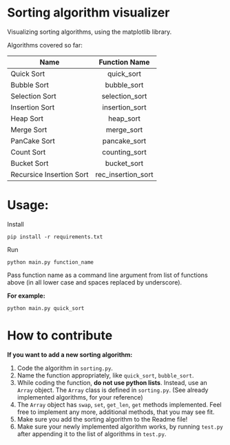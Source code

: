 # Sorting algorithm visualizer

Visualizing sorting algorithms, using the matplotlib library.

Algorithms covered so far: 

| Name | Function Name |
| - |:-: |
| Quick Sort | quick_sort |
| Bubble Sort | bubble_sort |
| Selection Sort | selection_sort |
| Insertion Sort | insertion_sort |
| Heap Sort | heap_sort |
| Merge Sort | merge_sort |
| PanCake Sort | pancake_sort |
| Count Sort | counting_sort |
| Bucket Sort | bucket_sort |
| Recursice Insertion Sort | rec_insertion_sort |

# Usage:

Install

```pip install -r requirements.txt``` 

Run

```python main.py function_name```

Pass function name as a command line argument from list of functions above
(in all lower case and spaces replaced by underscore).

**For example:** 

```python main.py quick_sort```

# How to contribute

**If you want to add a new sorting algorithm:**

1. Code the algorithm in ```sorting.py```.
2. Name the function appropriately, like ```quick_sort```, ```bubble_sort```.
3. While coding the function, **do not use python lists**. Instead, use an ```Array``` object. The ```Array``` class is defined in ```sorting.py```. (See already implemented algorithms, for your reference)
4. The ```Array``` object has ```swap```, ```set```, ```get_len```, ```get``` methods implemented. Feel free to implement any more, additional methods, that you may see fit.
5. Make sure you add the sorting algorithm to the Readme file!
6. Make sure your newly implemented algorithm works, by running `test.py` after appending it to the list of algorithms in `test.py`.

